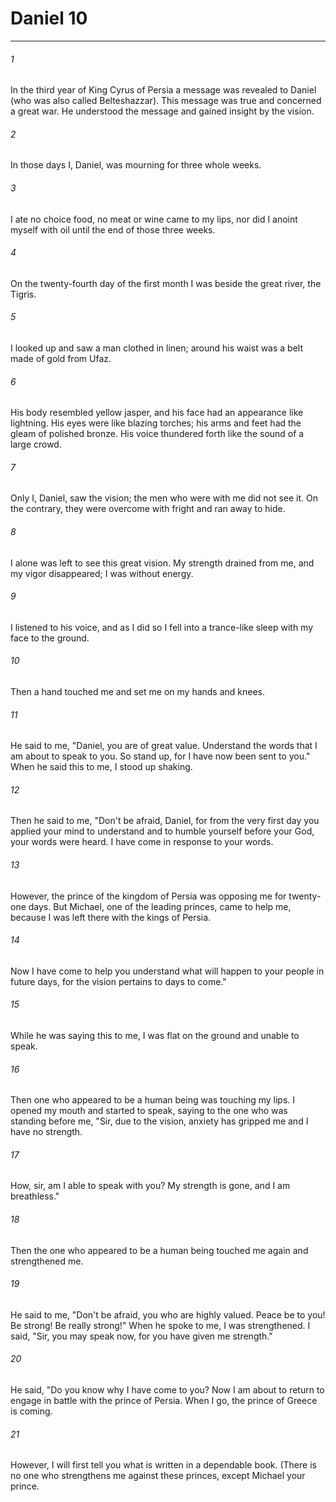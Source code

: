 # Daniel 10
***



###### 1 
In the third year of King Cyrus of Persia a message was revealed to Daniel (who was also called Belteshazzar). This message was true and concerned a great war. He understood the message and gained insight by the vision. 

###### 2 
In those days I, Daniel, was mourning for three whole weeks. 

###### 3 
I ate no choice food, no meat or wine came to my lips, nor did I anoint myself with oil until the end of those three weeks. 

###### 4 
On the twenty-fourth day of the first month I was beside the great river, the Tigris. 

###### 5 
I looked up and saw a man clothed in linen; around his waist was a belt made of gold from Ufaz. 

###### 6 
His body resembled yellow jasper, and his face had an appearance like lightning. His eyes were like blazing torches; his arms and feet had the gleam of polished bronze. His voice thundered forth like the sound of a large crowd. 

###### 7 
Only I, Daniel, saw the vision; the men who were with me did not see it. On the contrary, they were overcome with fright and ran away to hide. 

###### 8 
I alone was left to see this great vision. My strength drained from me, and my vigor disappeared; I was without energy. 

###### 9 
I listened to his voice, and as I did so I fell into a trance-like sleep with my face to the ground. 

###### 10 
Then a hand touched me and set me on my hands and knees. 

###### 11 
He said to me, "Daniel, you are of great value. Understand the words that I am about to speak to you. So stand up, for I have now been sent to you." When he said this to me, I stood up shaking. 

###### 12 
Then he said to me, "Don't be afraid, Daniel, for from the very first day you applied your mind to understand and to humble yourself before your God, your words were heard. I have come in response to your words. 

###### 13 
However, the prince of the kingdom of Persia was opposing me for twenty-one days. But Michael, one of the leading princes, came to help me, because I was left there with the kings of Persia. 

###### 14 
Now I have come to help you understand what will happen to your people in future days, for the vision pertains to days to come." 

###### 15 
While he was saying this to me, I was flat on the ground and unable to speak. 

###### 16 
Then one who appeared to be a human being was touching my lips. I opened my mouth and started to speak, saying to the one who was standing before me, "Sir, due to the vision, anxiety has gripped me and I have no strength. 

###### 17 
How, sir, am I able to speak with you? My strength is gone, and I am breathless." 

###### 18 
Then the one who appeared to be a human being touched me again and strengthened me. 

###### 19 
He said to me, "Don't be afraid, you who are highly valued. Peace be to you! Be strong! Be really strong!" When he spoke to me, I was strengthened. I said, "Sir, you may speak now, for you have given me strength." 

###### 20 
He said, "Do you know why I have come to you? Now I am about to return to engage in battle with the prince of Persia. When I go, the prince of Greece is coming. 

###### 21 
However, I will first tell you what is written in a dependable book. (There is no one who strengthens me against these princes, except Michael your prince.
